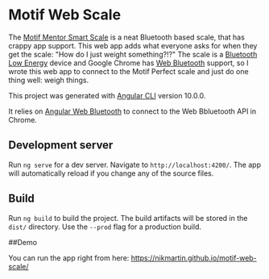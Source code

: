 # Motif Web Scale

The [Motif Mentor Smart Scale](https://sidedeal.com/deals/motif-mentor-smart-perfect-coffee-drink-baking-scale-12)
is a neat Bluetooth based scale, that has crappy app support. This web app adds what everyone asks for when 
they get the scale: "How do I just weight something?!?" The scale is a [Bluetooth Low Energy](https://en.wikipedia.org/wiki/Bluetooth_Low_Energy) device and Google Chrome has [Web Bluetooth](https://webbluetoothcg.github.io/web-bluetooth/) 
support, so I wrote this web app to connect to the Motif Perfect scale and just do one thing well: weigh things.

This project was generated with [Angular CLI](https://github.com/angular/angular-cli) version 10.0.0.

It relies on [Angular Web Bluetooth](https://github.com/manekinekko/angular-web-bluetooth) to connect to the 
Web Bbluetooth API in Chrome.

## Development server

Run `ng serve` for a dev server. Navigate to `http://localhost:4200/`. The app will automatically reload if you change any of the source files.

## Build

Run `ng build` to build the project. The build artifacts will be stored in the `dist/` directory. Use the `--prod` flag for a production build.

##Demo

You can run the app right from here: https://nikmartin.github.io/motif-web-scale/
